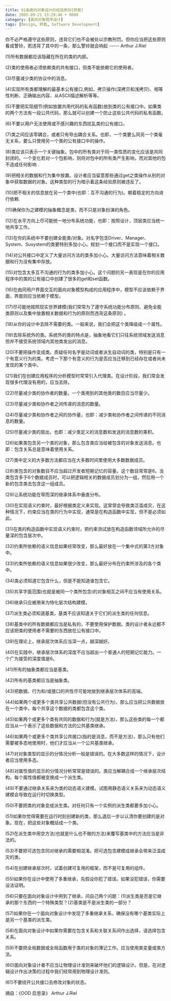 ```yaml
---
title: 61条面向对象设计的经验原则[转载]
date: 2005-09-21 13:29:48 + 0080
category: [面向对象程序设计]
tags: [Design, 转载, Software Development]
---
```


你不必严格遵守这些原则，违背它们也不会被处以宗教刑罚。但你应当把这些原则看成警铃，若违背了其中的一条，那么警铃就会响起 ----- Arthur J.Riel  

(1)所有数据都应该隐藏在所在的类的内部。  

(2)类的使用者必须依赖类的共有接口，但类不能依赖它的使用者。  

(3)尽量减少类的协议中的消息。  

(4)实现所有类都理解的最基本公有接口,例如，拷贝操作(深拷贝和浅拷贝)、相等性判断、正确输出内容、从ASCII描述解析等等。

(5)不要把实现细节(例如放置共用代码的私有函数)放到类的公有接口中。如果类的两个方法有一段公共代码，那么就可以创建一个防止这些公共代码的私有函数。   

(6)不要以用户无法使用或不感兴趣的东西扰乱类的公有接口。  

(7)类之间应该零耦合，或者只有导出耦合关系。也即，一个类要么同另一个类毫无关系，要么只使用另一个类的公有接口中的操作。   

(8)类应该只表示一个关键抽象。包中的所有类对于同一类性质的变化应该是共同封闭的。一个变化若对一个包影响，则将对包中的所有类产生影响，而对其他的包不造成任何影响 .   

(9)把相关的数据和行为集中放置。设计者应当留意那些通过get之类操作从别的对象中获取数据的对象。这种类型的行为暗示着这条经验原则被违反了。   

(10)把不相关的信息放在另一个类中(也即：互不沟通的行为)。朝着稳定的方向进行依赖.   

(11)确保你为之建模的抽象概念是类，而不只是对象扮演的角色。   

(12)在水平方向上尽可能统一地分布系统功能，也即：按照设计，顶层类应当统一地共享工作。  

(13)在你的系统中不要创建全能类/对象。对名字包含Driver、Manager、System、Susystem的类要特别多加小心。规划一个接口而不是实现一个接口。   

(14)对公共接口中定义了大量访问方法的类多加小心。大量访问方法意味着相关数据和行为没有集中存放。  

(15)对包含太多互不沟通的行为的类多加小心。这个问题的另一表现是在你的应用程序中的类的公有接口中创建了很多的get和set函数。   

(16)在由同用户界面交互的面向对象模型构成的应用程序中，模型不应该依赖于界面，界面则应当依赖于模型。  

(17)尽可能地按照现实世界建模(我们常常为了遵守系统功能分布原则、避免全能类原则以及集中放置相关数据和行为的原则而违背这条原则) 。   

(18)从你的设计中去除不需要的类。一般来说，我们会把这个类降级成一个属性。   

(19)去除系统外的类。系统外的类的特点是，抽象地看它们只往系统领域发送消息但并不接受系统领域内其他类发出的消息。   

(20)不要把操作变成类。质疑任何名字是动词或者派生自动词的类，特别是只有一个有意义行为的类。考虑一下那个有意义的行为是否应当迁移到已经存在或者尚未发现的某个类中。  

(21)我们在创建应用程序的分析模型时常常引入代理类。在设计阶段，我们常会发现很多代理没有用的，应当去除。  

(22)尽量减少类的协作者的数量。一个类用到的其他类的数目应当尽量少。   

(23)尽量减少类和协作者之间传递的消息的数量。  

(24)尽量减少类和协作者之间的协作量，也即：减少类和协作者之间传递的不同消息的数量。  

(25)尽量减少类的扇出，也即：减少类定义的消息数和发送的消息数的乘积。  

(26)如果类包含另一个类的对象，那么包含类应当给被包含的对象发送消息。也即：包含关系总是意味着使用关系。  

(27)类中定义的大多数方法都应当在大多数时间里使用大多数数据成员。  

(28)类包含的对象数目不应当超过开发者短期记忆的容量。这个数目常常是6。当类包含多于6个数据成员时，可以把逻辑相关的数据成员划分为一组，然后用一个新的包含类去包含这一组成员。   

(29)让系统功能在窄而深的继承体系中垂直分布。  

(30)在实现语义约束时，最好根据类定义来实现。这常常会导致类泛滥成灾，在这种情况下，约束应当在类的行为中实现，通常是在构造函数中实现，但不是必须如此。  

(31)在类的构造函数中实现语义约束时，把约束测试放在构造函数领域所允许的尽量深的包含层次中。  

(32)约束所依赖的语义信息如果经常改变，那么最好放在一个集中式的第3方对象中。  

(33)约束所依赖的语义信息如果很少改变，那么最好分布在约束所涉及的各个类中。  

(34)类必须知道它包含什么，但是不能知道谁包含它。  

(35)共享字面范围(也就是被同一个类所包含)的对象相互之间不应当有使用关系。   

(36)继承只应被用来为特化层次结构建模。  

(37)派生类必须知道基类，基类不应该知道关于它们的派生类的任何信息。  

(38)基类中的所有数据都应当是私有的，不要使用保护数据。类的设计者永远都不应该把类的使用者不需要的东西放在公有接口中。   

(39)在理论上，继承层次体系应当深一点，越深越好。  

(40)在实践中，继承层次体系的深度不应当超出一个普通人的短期记忆能力。一个广为接受的深度值是6。  

(41)所有的抽象类都应当是基类。  

(42)所有的基类都应当是抽象类。  

(43)把数据、行为和/或接口的共性尽可能地放到继承层次体系的高端。  

(44)如果两个或更多个类共享公共数据(但没有公共行为)，那么应当把公共数据放在一个类中，每个共享这个数据的类都包含这个类。   

(45)如果两个或更多个类有共同的数据和行为(就是方法)，那么这些类的每一个都应当从一个表示了这些数据和方法的公共基类继承。   

(46)如果两个或更多个类共享公共接口(指的是消息，而不是方法)，那么只有他们需要被多态地使用时，他们才应当从一个公共基类继承。   

(47)对对象类型的显示的分情况分析一般是错误的。在大多数这样的情况下，设计者应当使用多态。  

(48)对属性值的显示的分情况分析常常是错误的。类应当解耦合成一个继承层次结构，每个属性值都被变换成一个派生类。   

(49)不要通过继承关系来为类的动态语义建模。试图用静态语义关系来为动态语义建模会导致在运行时切换类型。  

(50)不要把类的对象变成派生类。对任何只有一个实例的派生类都要多加小心。  

(51)如果你觉得需要在运行时刻创建新的类，那么退后一步以认清你要创建的是对象。现在，把这些对象概括成一个类。   

(52)在派生类中用空方法(也就是什么也不做的方法)来覆写基类中的方法应当是非法的。  

(53)不要把可选包含同对继承的需要相混淆。把可选包含建模成继承会带来泛滥成灾的类。  

(54)在创建继承层次时，试着创建可复用的框架，而不是可复用的组件。  

(55)如果你在设计中使用了多重继承，先假设你犯了错误。如果没犯错误，你需要设法证明。  

(56)只要在面向对象设计中用到了继承，问自己两个问题：(1)派生类是否是它继承的那个东西的一个特殊类型？(2)基类是不是派生类的一部分？  

(57)如果你在一个面向对象设计中发现了多重继承关系，确保没有哪个基类实际上是另一个基类的派生类。  

(58)在面向对象设计中如果你需要在包含关系和关联关系间作出选择，请选择包含关系。  

(59)不要把全局数据或全局函数用于类的对象的薄记工作。应当使用类变量或类方法。  

(60)面向对象设计者不应当让物理设计准则来破坏他们的逻辑设计。但是，在对逻辑设计作出决策的过程中我们经常用到物理设计准则。  

(61)不要绕开公共接口去修改对象的状态。  

摘自：《OOD 启思录》 Arthur J.Riel   
